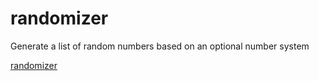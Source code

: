 # randomizer
Generate a list of random numbers based on an optional number system

[randomizer](https://hyan23.org/randomizer)
